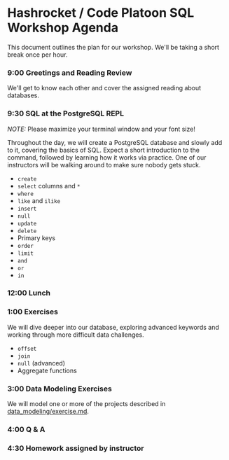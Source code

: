 # Hashrocket / Code Platoon SQL Workshop Agenda

This document outlines the plan for our workshop. We'll be taking a short break
once per hour.

### 9:00 Greetings and Reading Review

We'll get to know each other and cover the assigned reading about databases.

### 9:30 SQL at the PostgreSQL REPL

*NOTE:* Please maximize your terminal window and your font size!

Throughout the day, we will create a PostgreSQL database and slowly add to it,
covering the basics of SQL. Expect a short introduction to the command,
followed by learning how it works via practice. One of our instructors will be
walking around to make sure nobody gets stuck.

- `create`
- `select` columns and `*`
- `where`
- `like` and `ilike`
- `insert`
- `null`
- `update`
- `delete`
- Primary keys
- `order`
- `limit`
- `and`
- `or`
- `in`

### 12:00 Lunch

### 1:00 Exercises

We will dive deeper into our database, exploring advanced keywords and working
through more difficult data challenges.

- `offset`
- `join`
- `null` (advanced)
- Aggregate functions

### 3:00 Data Modeling Exercises

We will model one or more of the projects described in
[data_modeling/exercise.md](data_modeling/exercise.md).

### 4:00 Q & A

### 4:30 Homework assigned by instructor
